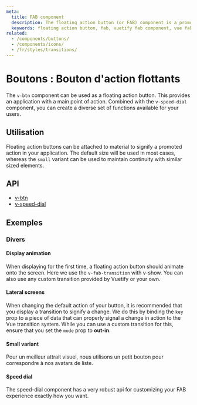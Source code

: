 ```yaml
---
meta:
  title: FAB component
  description: The floating action button (or FAB) component is a promoted action that is elevated above the UI or attached to an element such as a card.
  keywords: floating action button, fab, vuetify fab component, vue fab component
related:
  - /components/buttons/
  - /components/icons/
  - /fr/styles/transitions/
---
```


# Boutons : Bouton d'action flottants

The `v-btn` component can be used as a floating action button. This provides an application with a main point of action. Combined with the `v-speed-dial` component, you can create a diverse set of functions available for your users.

<entry-ad />

## Utilisation

Floating action buttons can be attached to material to signify a promoted action in your application. The default size will be used in most cases, whereas the `small` variant can be used to maintain continuity with similar sized elements.

<usage name="v-btn-fab" alt="v-btn" />

## API

- [v-btn](/api/v-btn)
- [v-speed-dial](/api/v-speed-dial)

<inline-api page="components/floating-action-buttons" />


<!-- ## Sub-components

### v-speed-dial

v-speed-dial description -->

## Exemples

### Divers

#### Display animation

When displaying for the first time, a floating action button should animate onto the screen. Here we use the `v-fab-transition` with v-show. You can also use any custom transition provided by Vuetify or your own.

<example file="v-btn-fab/misc-display-animation" />

#### Lateral screens

When changing the default action of your button, it is recommended that you display a transition to signify a change. We do this by binding the `key` prop to a piece of data that can properly signal a change in action to the Vue transition system. While you can use a custom transition for this, ensure that you set the `mode` prop to **out-in**.

<example file="v-btn-fab/misc-lateral-screens" />

#### Small variant

Pour un meilleur attrait visuel, nous utilisons un petit bouton pour correspondre à nos avatars de liste.

<example file="v-btn-fab/misc-small" />

#### Speed dial

The speed-dial component has a very robust api for customizing your FAB experience exactly how you want.

<example file="v-btn-fab/misc-speed-dial" />

<backmatter />
